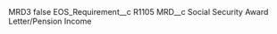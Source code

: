 <?xml version="1.0" encoding="UTF-8"?>
<CustomMetadata xmlns="http://soap.sforce.com/2006/04/metadata" xmlns:xsi="http://www.w3.org/2001/XMLSchema-instance" xmlns:xsd="http://www.w3.org/2001/XMLSchema">
    <label>MRD3</label>
    <protected>false</protected>
    <values>
        <field>EOS_Requirement__c</field>
        <value xsi:type="xsd:string">R1105</value>
    </values>
    <values>
        <field>MRD__c</field>
        <value xsi:type="xsd:string">Social Security Award Letter/Pension Income</value>
    </values>
</CustomMetadata>
